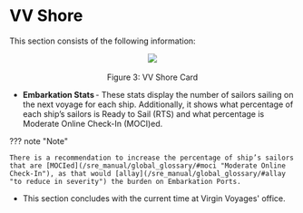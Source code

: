 # <p1 style="color:black;">**VV Shore**</p1>

This section consists of the following information: 

 <center><img src="/img/vv_shore_card.png"></center>      <center>Figure 3: VV Shore Card</center>

* **Embarkation Stats** - These stats display the number of sailors sailing on the next voyage for each ship. Additionally, it shows what percentage of each ship’s sailors is Ready to Sail (RTS) and what percentage is Moderate Online Check-In (MOCI)ed. 

??? note "Note"
    
    There is a recommendation to increase the percentage of ship’s sailors that are [MOCIed](/sre_manual/global_glossary/#moci "Moderate Online Check-In"), as that would [allay](/sre_manual/global_glossary/#allay "to reduce in severity") the burden on Embarkation Ports.  

* This section concludes with the current time at Virgin Voyages' office. 


